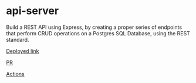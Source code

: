 # api-server

Build a REST API using Express, by creating a proper series of endpoints that perform CRUD operations on a Postgres SQL Database, using the REST standard.

[Deployed link](https://api-server-fq1q.onrender.com)

[PR](https://github.com/TasneemHassasneh/api-server/pull/2)

[Actions](https://github.com/TasneemHassasneh/api-server/actions)
